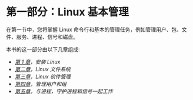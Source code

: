 # 第一部分：Linux 基本管理

在第一节中，您将掌握 Linux 命令行和基本的管理任务，例如管理用户、包、文件、服务、进程、信号和磁盘。

本书的这一部分由以下几章组成:

*   [*第 1 章*](01.html#_idTextAnchor014)*，安装 Linux*
*   [*第二章*](02.html#_idTextAnchor036)*，Linux 文件系统*
*   [*第三章*](03.html#_idTextAnchor056)*，Linux 软件管理*
*   [*第四章*](04.html#_idTextAnchor073)*，管理用户和组*
*   [*第五章*](05.html#_idTextAnchor085)*，与进程，守护进程和信号一起工作*